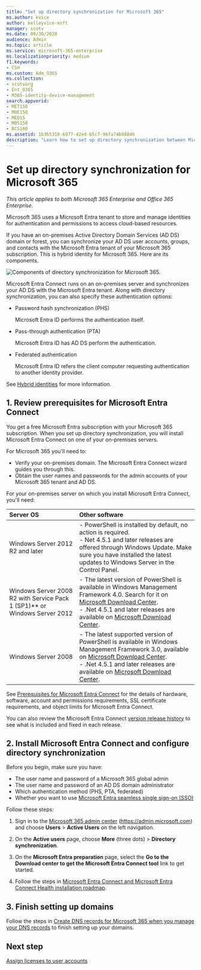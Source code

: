 ```yaml
---
title: "Set up directory synchronization for Microsoft 365"
ms.author: kvice
author: kelleyvice-msft
manager: scotv
ms.date: 09/30/2020
audience: Admin
ms.topic: article
ms.service: microsoft-365-enterprise
ms.localizationpriority: medium
f1.keywords:
- CSH
ms.custom: Adm_O365
ms.collection:
- scotvorg
- Ent_O365
- M365-identity-device-management
search.appverid:
- MET150
- MOE150
- MED15
- MBS150
- BCS160
ms.assetid: 1b3b5318-6977-42ed-b5c7-96fa74b08846
description: "Learn how to set up directory synchronization between Microsoft 365 and your on-premises Active Directory."
---
```


# Set up directory synchronization for Microsoft 365

*This article applies to both Microsoft 365 Enterprise and Office 365 Enterprise.*

Microsoft 365 uses a Microsoft Entra tenant to store and manage identities for authentication and permissions to access cloud-based resources. 

If you have an on-premises Active Directory Domain Services (AD DS) domain or forest, you can synchronize your AD DS user accounts, groups, and contacts with the Microsoft Entra tenant of your Microsoft 365 subscription. This is hybrid identity for Microsoft 365. Here are its components.

![Components of directory synchronization for Microsoft 365.](../media/about-microsoft-365-identity/hybrid-identity.png)

Microsoft Entra Connect runs on an on-premises server and synchronizes your AD DS with the Microsoft Entra tenant. Along with directory synchronization, you can also specify these authentication options:

- Password hash synchronization (PHS)

  Microsoft Entra ID performs the authentication itself.

- Pass-through authentication (PTA)

  Microsoft Entra ID has AD DS perform the authentication.

- Federated authentication

  Microsoft Entra ID refers the client computer requesting authentication to another identity provider.

See [Hybrid identities](plan-for-directory-synchronization.md) for more information.
  
<a name='1-review-prerequisites-for-azure-ad-connect'></a>

## 1. Review prerequisites for Microsoft Entra Connect

You get a free Microsoft Entra subscription with your Microsoft 365 subscription. When you set up directory synchronization, you will install Microsoft Entra Connect on one of your on-premises servers.
  
For Microsoft 365 you'll need to:
  
- Verify your on-premises domain. The Microsoft Entra Connect wizard guides you through this.
- Obtain the user names and passwords for the admin accounts of your Microsoft 365 tenant and AD DS.

For your on-premises server on which you install Microsoft Entra Connect, you'll need:
  
|**Server OS**|**Other software**|
|:-----|:-----|
|Windows Server 2012 R2 and later | - PowerShell is installed by default, no action is required.  <br> - Net 4.5.1 and later releases are offered through Windows Update. Make sure you have installed the latest updates to Windows Server in the Control Panel. |
|Windows Server 2008 R2 with Service Pack 1 (SP1)** or Windows Server 2012 | - The latest version of PowerShell is available in Windows Management Framework 4.0. Search for it on [Microsoft Download Center](https://go.microsoft.com/fwlink/p/?LinkId=717996).  <br> - .Net 4.5.1 and later releases are available on [Microsoft Download Center](https://go.microsoft.com/fwlink/p/?LinkId=717996). |
|Windows Server 2008 | - The latest supported version of PowerShell is available in Windows Management Framework 3.0, available on [Microsoft Download Center](https://go.microsoft.com/fwlink/p/?LinkId=717996).  <br> - .Net 4.5.1 and later releases are available on [Microsoft Download Center](https://go.microsoft.com/fwlink/p/?LinkId=717996). |

See [Prerequisites for Microsoft Entra Connect](/azure/active-directory/hybrid/how-to-connect-install-prerequisites) for the details of hardware, software, account and permissions requirements, SSL certificate requirements, and object limits for Microsoft Entra Connect.
  
You can also review the Microsoft Entra Connect [version release history](/azure/active-directory/hybrid/reference-connect-version-history) to see what is included and fixed in each release.

<a name='2-install-azure-ad-connect-and-configure-directory-synchronization'></a>

## 2. Install Microsoft Entra Connect and configure directory synchronization

Before you begin, make sure you have:

- The user name and password of a Microsoft 365 global admin
- The user name and password of an AD DS domain administrator
- Which authentication method (PHS, PTA, federated)
- Whether you want to use [Microsoft Entra seamless single sign-on (SSO)](/azure/active-directory/hybrid/how-to-connect-sso)

Follow these steps:

1. Sign in to the [Microsoft 365 admin center](https://admin.microsoft.com) (https://admin.microsoft.com) and choose **Users** \> **Active Users** on the left navigation.
2. On the **Active users** page, choose **More** (three dots) \> **Directory synchronization**.
  
3. On the **Microsoft Entra preparation** page, select the **Go to the Download center to get the Microsoft Entra Connect tool** link to get started. 
4. Follow the steps in [Microsoft Entra Connect and Microsoft Entra Connect Health installation roadmap](/azure/active-directory/hybrid/how-to-connect-install-roadmap).

## 3. Finish setting up domains

Follow the steps in [Create DNS records for Microsoft 365 when you manage your DNS records](/office365/admin/get-help-with-domains/create-dns-records-at-any-dns-hosting-provider) to finish setting up your domains.

## Next step

[Assign licenses to user accounts](assign-licenses-to-user-accounts.md)
